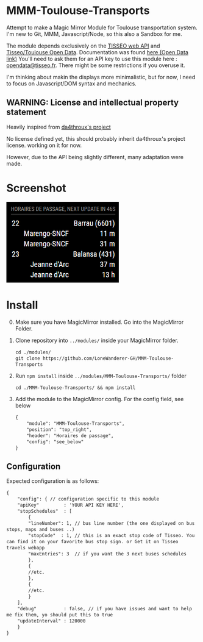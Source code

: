 # MMM-Toulouse-Transports
Attempt to make a Magic Mirror Module for Toulouse transportation system.
I'm new to Git, MMM, Javascript/Node, so this also a Sandbox for me.

The module depends exclusively on the [TISSEO web API](https://data.toulouse-metropole.fr/explore/dataset/api-temps-reel-tisseo/) and [Tisseo/Toulouse Open Data](https://data.toulouse-metropole.fr/explore/dataset/tisseo-gtfs/).
Documentation was found [here (Open Data link)](https://data.toulouse-metropole.fr/explore/dataset/api-temps-reel-tisseo/table/)
You'll need to ask them for an API key to use this module here : opendata@tisseo.fr. There might be some restrictions if you overuse it.

I'm thinking about makin the displays more minimalistic, but for now, I need to focus on Javascript/DOM syntax and mechanics.

## WARNING: License and intellectual property statement

Heavily inspired from [da4throux's project](https://github.com/da4throux/MMM-Paris-RATP-PG)

No license defined yet, this should probably inherit da4throux's project license.
working on it for now.

However, due to the API being slightly different, many adaptation were made.

# Screenshot
![screenshot](./bus_schedules.png)

# Install

0. Make sure you have MagicMirror installed. Go into the MagicMirror Folder.
1. Clone repository into `../modules/` inside your MagicMirror folder.
	```
	cd ./modules/
	git clone https://github.com/LoneWanderer-GH/MMM-Toulouse-Transports
	```

2. Run `npm install` inside `../modules/MMM-Toulouse-Transports/` folder
	```
	cd ./MMM-Toulouse-Transports/ && npm install
	```

3. Add the module to the MagicMirror config. For the config field, see below
	```
	{
		"module": "MMM-Toulouse-Transports",
		"position": "top_right",
		"header": "Horaires de passage",
		"config": "see_below"
	}
	```

## Configuration
Expected configuration is as follows:
```
{
	"config": { // configuration specific to this module
	"apiKey"         : 'YOUR API KEY HERE',
	"stopSchedules"  : [
	    {
		"lineNumber": 1, // bus line number (the one displayed on bus stops, maps and buses ..)
		"stopCode"  : 1, // this is an exact stop code of Tisseo. You can find it on your favorite bus stop sign. or Get it on Tisseo travels webapp
		"maxEntries": 3  // if you want the 3 next buses schedules
	    },
	    {
		//etc.
	    },
	    {
		//etc.
	    }
	],
	"debug"          : false, // if you have issues and want to help me fix them, yo should put this to true
	"updateInterval" : 120000
	}
}
```
